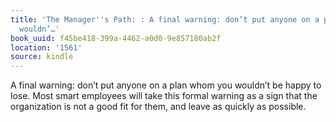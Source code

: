 ```yaml
---
title: 'The Manager''s Path: : A final warning: don’t put anyone on a plan whom you
  wouldn’…'
book_uuid: f45be418-399a-4462-a0d0-9e857180ab2f
location: '1561'
source: kindle
---
```


A final warning: don’t put anyone on a plan whom you wouldn’t be happy to lose. Most smart employees will take this formal warning as a sign that the organization is not a good fit for them, and leave as quickly as possible.